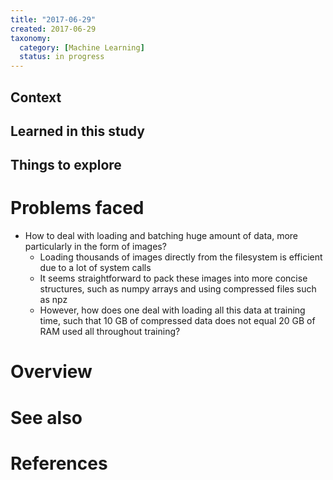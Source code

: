 ```yaml
---
title: "2017-06-29"
created: 2017-06-29
taxonomy:
  category: [Machine Learning]
  status: in progress
---
```


## Context

## Learned in this study

## Things to explore

# Problems faced
* How to deal with loading and batching huge amount of data, more particularly in the form of images?
	* Loading thousands of images directly from the filesystem is efficient due to a lot of system calls
	* It seems straightforward to pack these images into more concise structures, such as numpy arrays and using compressed files such as npz
	* However, how does one deal with loading all this data at training time, such that 10 GB of compressed data does not equal 20 GB of RAM used all throughout training?

# Overview

# See also

# References
